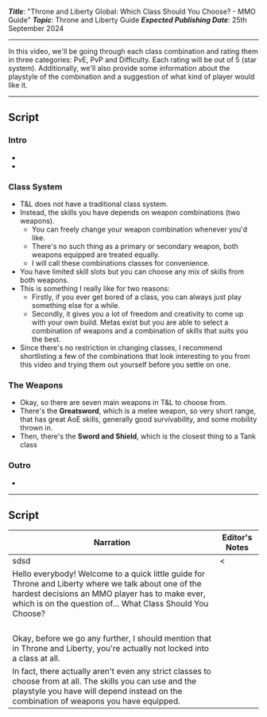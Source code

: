 ***Title***: "Throne and Liberty Global: Which Class Should You Choose? - MMO Guide"
***Topic***: Throne and Liberty Guide
***Expected Publishing Date***: 25th September 2024 

----

In this video, we'll be going through each class combination and rating them in three categories: PvE, PvP and Difficulty. Each rating will be out of 5 (star system). Additionally, we'll also provide some information about the playstyle of the combination and a suggestion of what kind of player would like it.

-----
## Script

### Intro
- 
- 

### Class System
- T&L does not have a traditional class system.
- Instead, the skills you have depends on weapon combinations (two weapons).
	- You can freely change your weapon combination whenever you'd like.
	- There's no such thing as a primary or secondary weapon, both weapons equipped are treated equally.
	- I will call these combinations classes for convenience.
- You have limited skill slots but you can choose any mix of skills from both weapons.
- This is something I really like for two reasons:
	- Firstly, if you ever get bored of a class, you can always just play something else for a while.
	- Secondly, it gives you a lot of freedom and creativity to come up with your own build. Metas exist but you are able to select a combination of weapons and a combination of skills that suits you the best. 
- Since there's no restriction in changing classes, I recommend shortlisting a few of the combinations that look interesting to you from this video and trying them out yourself before you settle on one.

### The Weapons
- Okay, so there are seven main weapons in T&L to choose from.
- There's the **Greatsword**, which is a melee weapon, so very short range, that has great AoE skills, generally good survivability, and some mobility thrown in.
- Then, there's the **Sword and Shield**, which is the closest thing to a Tank class 

### Outro
- 


---
## Script
| Narration                                                                                                                                                                                                             | Editor's Notes |
| --------------------------------------------------------------------------------------------------------------------------------------------------------------------------------------------------------------------- | -------------- |
| sdsd                                                                                                                                                                                                                  | <              |
| Hello everybody! Welcome to a quick little guide for Throne and Liberty where we talk about one of the hardest decisions an MMO player has to make ever, which is on the question of... What Class Should You Choose? |                |
|                                                                                                                                                                                                                       |                |
|                                                                                                                                                                                                                       |                |
|                                                                                                                                                                                                                       |                |
|                                                                                                                                                                                                                       |                |
| Okay, before we go any further, I should mention that in Throne and Liberty, you're actually not locked into a class at all.                                                                                          |                |
| In fact, there actually aren't even any strict classes to choose from at all. The skills you can use and the playstyle you have will depend instead on the combination of weapons you have equipped.                  |                |
